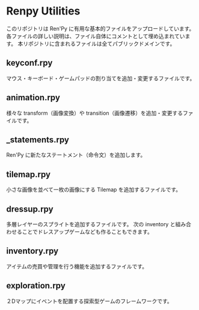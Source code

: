 # Renpy Utilities

このリポジトリは Ren'Py に有用な基本的ファイルをアップロードしています。
各ファイルの詳しい説明は、ファイル自体にコメントとして埋め込まれています。
本リポジトリに含まれるファイルは全てパブリックドメインです。


## keyconf.rpy
マウス・キーボード・ゲームパッドの割り当てを追加・変更するファイルです。

## animation.rpy
様々な transform（画像変換）や transition（画像遷移）を追加・変更するファイルです。

## _statements.rpy
Ren'Py に新たなステートメント（命令文）を追加します。

## tilemap.rpy
小さな画像を並べて一枚の画像にする Tilemap を追加するファイルです。

## dressup.rpy
多層レイヤーのスプライトを追加するファイルです。
次の inventory と組み合わせることでドレスアップゲームなども作ることもできます。

## inventory.rpy
アイテムの売買や管理を行う機能を追加するファイルです。

## exploration.rpy
２Dマップにイベントを配置する探索型ゲームのフレームワークです。
